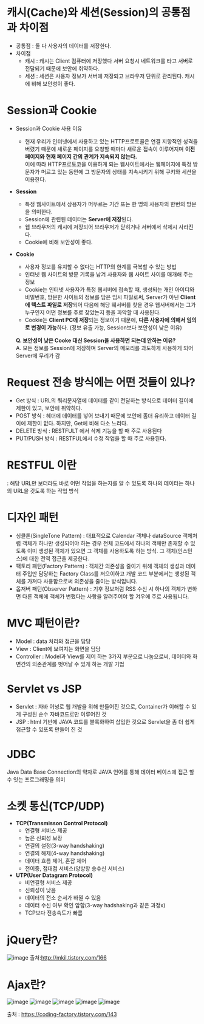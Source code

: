 # 캐시(Cache)와 세션(Session)의 공통점과 차이점
+ 공통점
    : 둘 다 사용자의 데이터를 저장한다.
+ 차이점
    + 캐시
        : 캐시는 Client 컴퓨터에 저장했다 서버 요청시 네트워크를 타고 서버로 전달되기 때문에 보안에 취약하다.
    + 세션
        : 세션은 사용자 정보가 서버에 저장되고 브라우저 단위로 관리된다. 캐시에 비해 보안성이 좋다.

# Session과 Cookie
+ Session과 Cookie 사용 이유
    + 현재 우리가 인터넷에서 사용하고 있는 HTTP프로토콜은 연결 지향적인 성격을 버렸기 때문에 새로운 페이지를 요청할 때마다 새로운 접속이 이루어지며 **이전 페이지와 현재 페이지 간의 관계가 지속되지 않는다.** <br>
    이에 따라 HTTP프로토코을 이용하게 되는 웹사이트에서는 웹페이지에 특정 방문자가 머르고 있는 동안에 그 방문자의 상태를 지속시키기 위해 쿠키와 세션을 이용한다.
+ **Session** <br>
    + 특정 웹사이트에서 상용자가 머무르는 기간 또는 한 명의 사용자의 한번의 방문을 의미한다.
    + Session에 관련된 데이터는 **Server에 저장**된다.
    + 웹 브라우저의 캐시에 저장되어 브라우저가 닫히거나 서버에서 삭제시 사라진다.
    + Cookie에 비해 보안성이 좋다.
+ **Cookie** <br>
    + 사용자 정보를 유지할 수 없다는 HTTP의 한계를 극복할 수 있는 방법
    + 인터넷 웹 사이트의 방문 기록을 남겨 사용자와 웹 사이트 사이를 매개해 주는 정보
    + Cookie는 인터넷 사용자가 특정 웹서버에 접속할 때, 생성되는 개인 아이디와 비밀번호, 방문한 사이트의 정보를 담은 임시 파일로써,
    Server가 아닌 **Client에 텍스트 파일로 저장**되어 다음에 해당 웨서버를 찾을 경우 웹서버에서는 그가 누구인지 어떤 정보를 주로 찾았는지 등을 파악할 때 사용된다.
    + Cookie는 **Client PC에 저장**되는 정보이기 때문에, **다른 사용자에 의해서 임의로 변경이 가능**하다. (정보 유출 가능, Session보다 보안성이 낮은 이유)

    **Q. 보안성이 낮은 Cooke 대신 Session을 사용하면 되는데 안하는 이유?** <br>
    A. 모든 정보를 Session에 저장하며 Server의 메모리를 과도하게 사용하게 되어 Server에 무리가 감
# Request 전송 방식에는 어떤 것들이 있나?
+ Get 방식
    : URL의 쿼리문자열에 데이터를 같이 전달하는 방식으로 데이터 길이에 제한이 있고, 보안에 취약하다.
+ POST 방식
    : 헤더에 데이터를 넣어 보내기 때문에 보안에 좀더 유리하고 데이터 길이에 제한이 없다. 하지만, Get에 비해 다소 느리다.
+ DELETE 방식
    : RESTFULT 에서 삭제 기능을 할 때 주로 사용된다
+ PUT/PUSH 방식
    : RESTFUL에서 수정 작업을 할 때 주로 사용된다.

# RESTFUL 이란
: 해당 URL만 보더라도 바로 어떤 작업을 하는지를 알 수 있도록 하나의 데이터는 하나의 URL을 갖도록 하는 작업 방식

# 디자인 패턴
+ 싱클톤(SingleTone Pattern)
    : 대표적으로 Calendar 객체나 dataSource 객체처럼 객체가 하나만 생성되어야 하는 경우
    전체 코드에서 하나의 객체만 존재할 수 있도록 이미 생성된 객체가 있으면 그 객체를 사용하도록 하는 방식.
    그 객체(인스턴스)에 대한 전역 접근을 제공한다.
+ 팩토리 패턴(Factory Pattern)
    : 객체간 의존성을 줄이기 위해 객체의 생성과 데이터 주입만 담당하는 Factory Class를 저으이하고 개발 코드 부분에서는
    생성된 객체를 가져다 사용함으로써 의존성을 줄이는 방식입니다.
+ 옵저버 패턴(Observer Pattern)
    : 기후 정보처럼 RSS 수신 시 하나의 객체가 변하면 다른 객체에 객체가 변했다는 사항을 알려주어야 할 겨우에 주로 사용됩니다.

# MVC 패턴이란?
+ Model : data 처리와 접근을 담당
+ View : Client에 보여지는 화면을 담당
+ Controller : Model과 View를 제어
하는 3가지 부분으로 나눔으로써, 데이터와 화면간의 의존관계를 벗어날 수 있게 하는 개발 기법

# Servlet vs JSP
+ Servlet : 자바 어넝로 웹 개발을 위해 만들어진 것으로, Container가 이해할 수 있게 구성된 순수 자바코드로만 이루어진 것
+ JSP : html 기반에 JAVA 코드를 블록화하여 삽입한 것으로 Servlet을 좀 더 쉽게 접근할 수 있또록 만들어 진 것

# JDBC
Java Data Base Connection의 약자로 JAVA 언어를 통해 데이터 베이스에 접근 할 수 잇는 프로그래밍을 의미

# 소켓 통신(TCP/UDP)
+ **TCP(Transmisson Control Protocol)** <br>
    + 연결형 서비스 제공
    + 높은 신뢰성 보장
    + 연결의 설정(3-way handshaking)
    + 연결의 해제(4-way handshaking)
    + 데이터 흐름 제어, 혼잡 제어
    + 전이중, 점대점 서비스(양방향 송수신 서비스)
+ **UTP(User Datagram Protocol)** <br>
    + 비연결형 서비스 제공
    + 신뢰성이 낮음
    + 데이터의 전소 순서가 바뀔 수 있음
    + 데이터 수신 여부 확인 암함(3-way hadshaking과 같은 과정x)
    + TCP보다 전송속도가 빠름

# jQuery란?
![image](https://user-images.githubusercontent.com/41488792/47792999-98812700-dd60-11e8-94c2-34ce91fa44ac.png)
출처:http://mkil.tistory.com/166

# Ajax란?
![image](https://user-images.githubusercontent.com/41488792/47793408-88b61280-dd61-11e8-8f14-17cfca1ddbe0.png)
![image](https://user-images.githubusercontent.com/41488792/47793445-a08d9680-dd61-11e8-8dd4-faf7878733d9.png)
![image](https://user-images.githubusercontent.com/41488792/47793481-af744900-dd61-11e8-831c-c85129054dcf.png)
![image](https://user-images.githubusercontent.com/41488792/47793870-9ae48080-dd62-11e8-836d-56b067e8fe0c.png)
![image](https://user-images.githubusercontent.com/41488792/47793904-a9cb3300-dd62-11e8-9206-4cf33378c6ab.png)

출처 : https://coding-factory.tistory.com/143